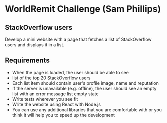 # WorldRemit Challenge (Sam Phillips)

## StackOverflow users
Develop a mini website with a page that fetches a list of
StackOverflow users and displays it in a list.

## Requirements
- When the page is loaded, the user should be able to see
- list of the top 20 StackOverflow users
- Each list item should contain user's profile image, name
and reputation
- If the server is unavailable (e.g. offline), the user should
see an empty list with an error message list empty state
- Write tests wherever you see fit
- Write the website using React with Node.js
- You can use any additional libraries that you are
comfortable with or you think it will help you to speed up
the development